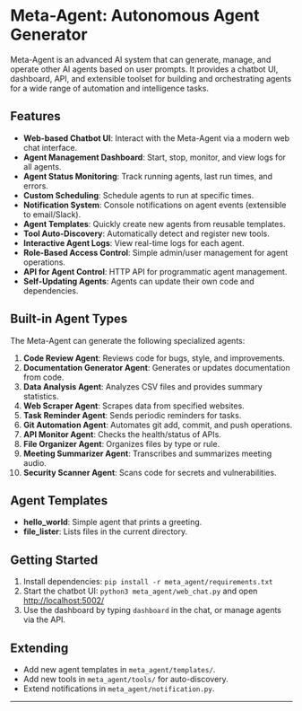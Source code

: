 # Meta-Agent: Autonomous Agent Generator

Meta-Agent is an advanced AI system that can generate, manage, and operate other AI agents based on user prompts. It provides a chatbot UI, dashboard, API, and extensible toolset for building and orchestrating agents for a wide range of automation and intelligence tasks.

## Features

- **Web-based Chatbot UI**: Interact with the Meta-Agent via a modern web chat interface.
- **Agent Management Dashboard**: Start, stop, monitor, and view logs for all agents.
- **Agent Status Monitoring**: Track running agents, last run times, and errors.
- **Custom Scheduling**: Schedule agents to run at specific times.
- **Notification System**: Console notifications on agent events (extensible to email/Slack).
- **Agent Templates**: Quickly create new agents from reusable templates.
- **Tool Auto-Discovery**: Automatically detect and register new tools.
- **Interactive Agent Logs**: View real-time logs for each agent.
- **Role-Based Access Control**: Simple admin/user management for agent operations.
- **API for Agent Control**: HTTP API for programmatic agent management.
- **Self-Updating Agents**: Agents can update their own code and dependencies.

## Built-in Agent Types

The Meta-Agent can generate the following specialized agents:

1. **Code Review Agent**: Reviews code for bugs, style, and improvements.
2. **Documentation Generator Agent**: Generates or updates documentation from code.
3. **Data Analysis Agent**: Analyzes CSV files and provides summary statistics.
4. **Web Scraper Agent**: Scrapes data from specified websites.
5. **Task Reminder Agent**: Sends periodic reminders for tasks.
6. **Git Automation Agent**: Automates git add, commit, and push operations.
7. **API Monitor Agent**: Checks the health/status of APIs.
8. **File Organizer Agent**: Organizes files by type or rule.
9. **Meeting Summarizer Agent**: Transcribes and summarizes meeting audio.
10. **Security Scanner Agent**: Scans code for secrets and vulnerabilities.

## Agent Templates

- **hello_world**: Simple agent that prints a greeting.
- **file_lister**: Lists files in the current directory.

## Getting Started

1. Install dependencies: `pip install -r meta_agent/requirements.txt`
2. Start the chatbot UI: `python3 meta_agent/web_chat.py` and open [http://localhost:5002/](http://localhost:5002/)
3. Use the dashboard by typing `dashboard` in the chat, or manage agents via the API.

## Extending

- Add new agent templates in `meta_agent/templates/`.
- Add new tools in `meta_agent/tools/` for auto-discovery.
- Extend notifications in `meta_agent/notification.py`.

---
